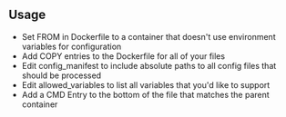 ## Usage
* Set FROM in Dockerfile to a container that doesn't use environment variables for configuration
* Add COPY entries to the Dockerfile for all of your files
* Edit config_manifest to include absolute paths to all config files that should be processed
* Edit allowed_variables to list all variables that you'd like to support
* Add a CMD Entry to the bottom of the file that matches the parent container
